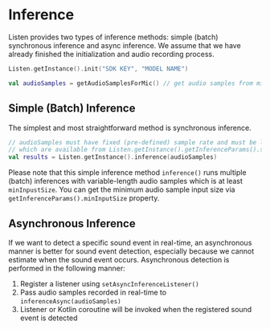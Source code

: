 # Inference

Listen provides two types of inference methods: simple (batch) synchronous inference and async inference.
We assume that we have already finished the initialization and audio recording process.

```kotlin
Listen.getInstance().init("SDK KEY", "MODEL NAME")

val audioSamples = getAudioSamplesForMic() // get audio samples from mic using AudioRecord
```



## Simple (Batch) Inference

The simplest and most straightforward method is synchronous inference.

```kotlin
// audioSamples must have fixed (pre-defined) sample rate and must be larger than or equal to the minimum input size, 
// which are available from Listen.getInstance().getInferenceParams().sampleRate and Listen.getInstance().getInferenceParams().minInputSize, respectively.
val results = Listen.getInstance().inference(audioSamples) 
```

Please note that this simple inference method `inference()` runs multiple (batch) inferences with variable-length audio samples which is at least `minInpustSize`.
You can get the minimum audio sample input size via `getInferenceParams().minInputSize` property.



## Asynchronous Inference

If we want to detect a specific sound event in real-time, an asynchronous manner is better for sound event detection, especially because we cannot estimate when the sound event occurs.
Asynchronous detection is performed in the following manner:

1. Register a listener using `setAsyncInferenceListener()`
2. Pass audio samples recorded in real-time to `inferenceAsync(audioSamples)`
3. Listener or Kotlin coroutine will be invoked when the registered sound event is detected

<!--
### Register sound events

```kotlin
listen.registerEvent("cough")
// if you want to use custom threshold, specify the threshold value like below:
// listen.registerEvent("cough", threshold = 0.90)
```

The available sound events are listed in the documentation as well as the `getEventTypes()` method.

```kotlin
val eventTypes: List<String> = listen.getEventTypes()
```



### Pass recording audio samples

Transfer audio sample data collected in real-time to the `inferenceAsync(audioSamples)` method.



### Detect sound events

Listen provides two asynchronous detection methods: the listener-based method and Kotlin Coroutine-based method.

```kotlin

```

## Batch Inference

If you don't need real-time sound event analysis, or if you need to analyze large amounts of sound data at once, it's better to use batch analysis that handles more data at once than the default analysis method.
-->